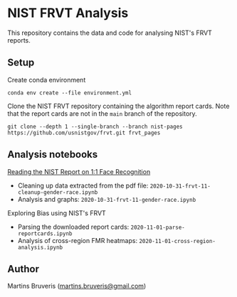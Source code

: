 # NIST FRVT Analysis

This repository contains the data and code for analysing NIST's FRVT reports.

## Setup

Create conda environment

```shell
conda env create --file environment.yml
```

Clone the NIST FRVT repository containing the algorithm report cards. Note that the report cards are not in the `main` branch of the repository.
```shell
git clone --depth 1 --single-branch --branch nist-pages https://github.com/usnistgov/frvt.git frvt_pages
```

## Analysis notebooks

[Reading the NIST Report on 1:1 Face Recognition](https://martinsbruveris.com/?p=617)
- Cleaning up data extracted from the pdf file: `2020-10-31-frvt-11-cleanup-gender-race.ipynb`
- Analysis and graphs: `2020-10-31-frvt-11-gender-race.ipynb`

Exploring Bias using NIST's FRVT
- Parsing the downloaded report cards: `2020-11-01-parse-reportcards.ipynb`
- Analysis of cross-region FMR heatmaps: `2020-11-01-cross-region-analysis.ipynb`

## Author

Martins Bruveris (martins.bruveris@gmail.com)